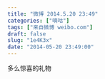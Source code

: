 ```yaml
---
title: "微博 2014.5.20 23:49"
categories: ["嘀咕"]
tags: ["来自微博 weibo.com"]
draft: false
slug: "1e4K3x"
date: "2014-05-20 23:49:00"
---
```


<p>多么惊喜的礼物 ​​​​</p>
